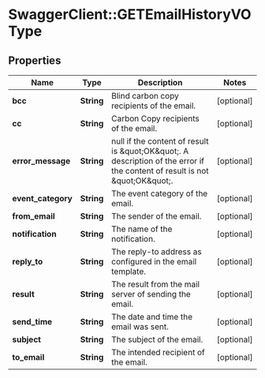 # SwaggerClient::GETEmailHistoryVOType

## Properties
Name | Type | Description | Notes
------------ | ------------- | ------------- | -------------
**bcc** | **String** | Blind carbon copy recipients of the email.  | [optional] 
**cc** | **String** | Carbon Copy recipients of the email.  | [optional] 
**error_message** | **String** | null if the content of result is \&quot;OK\&quot;. A description of the error if the content of result is not \&quot;OK\&quot;.  | [optional] 
**event_category** | **String** | The event category of the email.  | [optional] 
**from_email** | **String** | The sender of the email.  | [optional] 
**notification** | **String** | The name of the notification.  | [optional] 
**reply_to** | **String** | The reply-to address as configured in the email template.  | [optional] 
**result** | **String** | The result from the mail server of sending the email.  | [optional] 
**send_time** | **String** | The date and time the email was sent.  | [optional] 
**subject** | **String** | The subject of the email.  | [optional] 
**to_email** | **String** | The intended recipient of the email.  | [optional] 


